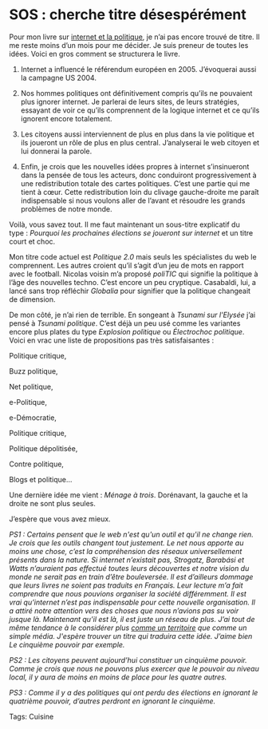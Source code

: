 # SOS : cherche titre désespérément

Pour mon livre sur [internet et la politique](/2006/07/20/blogs-et-politique/), je n’ai pas encore trouvé de titre. Il me reste moins d’un mois pour me décider. Je suis preneur de toutes les idées. Voici en gros comment se structurera le livre.

1. Internet a influencé le référendum européen en 2005. J’évoquerai aussi la campagne US 2004.

2. Nos hommes politiques ont définitivement compris qu’ils ne pouvaient plus ignorer internet. Je parlerai de leurs sites, de leurs stratégies, essayant de voir ce qu’ils comprennent de la logique internet et ce qu’ils ignorent encore totalement.

3. Les citoyens aussi interviennent de plus en plus dans la vie politique et ils joueront un rôle de plus en plus central. J’analyserai le web citoyen et lui donnerai la parole.

4. Enfin, je crois que les nouvelles idées propres à internet s’insinueront dans la pensée de tous les acteurs, donc conduiront progressivement à une redistribution totale des cartes politiques. C’est une partie qui me tient à cœur. Cette redistribution loin du clivage gauche-droite me paraît indispensable si nous voulons aller de l’avant et résoudre les grands problèmes de notre monde.

Voilà, vous savez tout. Il me faut maintenant un sous-titre explicatif du type : *Pourquoi les prochaines élections se joueront sur internet* et un titre court et choc.

Mon titre code actuel est *Politique 2.0* mais seuls les spécialistes du web le comprennent. Les autres croient qu’il s’agit d’un jeu de mots en rapport avec le football. Nicolas voisin m’a proposé *poliTIC* qui signifie la politique à l’âge des nouvelles techno. C’est encore un peu cryptique. Casabaldi, lui, a lancé sans trop réfléchir *Globalia* pour signifier que la politique changeait de dimension.

De mon côté, je n’ai rien de terrible. En songeant à *Tsunami sur l'Elysée* j’ai pensé à *Tsunami politique*. C’est déjà un peu usé comme les variantes encore plus plates du type *Explosion politique* ou *Électrochoc politique*. Voici en vrac une liste de propositions pas très satisfaisantes :

Politique critique,

Buzz politique,

Net politique,

e-Politique,

e-Démocratie,

Politique critique,

Politique dépolitisée,

Contre politique,

Blogs et politique…

Une dernière idée me vient : *Ménage à trois*. Dorénavant, la gauche et la droite ne sont plus seules.

J’espère que vous avez mieux.

*PS1 : Certains pensent que le web n'est qu'un outil et qu'il ne change rien. Je crois que les outils changent tout justement. Le net nous apporte au moins une chose, c’est la compréhension des réseaux universellement présents dans la nature. Si internet n’existait pas, Strogatz, Barabási et Watts n’auraient pas effectué toutes leurs découvertes et notre vision du monde ne serait pas en train d’être bouleversée. Il est d’ailleurs dommage que leurs livres ne soient pas traduits en Français. Leur lecture m’a fait comprendre que nous pouvions organiser la société différemment. Il est vrai qu’internet n’est pas indispensable pour cette nouvelle organisation. Il a attiré notre attention vers des choses que nous n’avions pas su voir jusque là. Maintenant qu’il est là, il est juste un réseau de plus. J’ai tout de même tendance à le considérer plus* [*comme un territoire*](/2006/07/12/internet-comme-territoire/) *que comme un simple média. J'espère trouver un titre qui traduira cette idée. J’aime bien Le cinquième pouvoir par exemple.*

*PS2 : Les citoyens peuvent aujourd’hui constituer un cinquième pouvoir. Comme je crois que nous ne pouvons plus exercer que le pouvoir au niveau local, il y aura de moins en moins de place pour les quatre autres.*

*PS3 : Comme il y a des politiques qui ont perdu des élections en ignorant le quatrième pouvoir, d’autres perdront en ignorant le cinquième.*

Tags: Cuisine